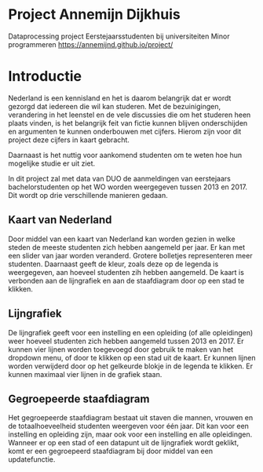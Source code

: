 # Project Annemijn Dijkhuis
Dataprocessing project 
Eerstejaarsstudenten bij universiteiten
Minor programmeren
https://annemijnd.github.io/project/

# Introductie

Nederland is een kennisland en het is daarom belangrijk dat er wordt gezorgd dat iedereen die wil kan studeren.
Met de bezuinigingen, verandering in het leenstel en de vele discussies die om het studeren heen plaats vinden,
is het belangrijk feit van fictie kunnen blijven onderschijden en argumenten te kunnen onderbouwen met cijfers. 
Hierom zijn voor dit project deze cijfers in kaart gebracht. 

Daarnaast is het nuttig voor aankomend studenten om te weten hoe hun mogelijke studie er uit ziet. 

In dit project zal met data van DUO de aanmeldingen van eerstejaars bachelorstudenten op het WO worden weergegeven tussen 2013 en 2017. Dit wordt op drie verschillende manieren gedaan. 

## Kaart van Nederland

Door middel van een kaart van Nederland kan worden gezien in welke steden de meeste studenten zich hebben aangemeld per jaar.
Er kan met een slider van jaar worden veranderd. Grotere bolletjes representeren meer studenten. Daarnaast geeft de kleur, zoals deze op de legenda is weergegeven, aan hoeveel studenten zih hebben aangemeld. De kaart is verbonden aan de lijngrafiek en aan de staafdiagram door op een stad te klikken. 

## Lijngrafiek

De lijngrafiek geeft voor een instelling en een opleiding (of alle opleidingen) weer hoeveel studenten zich hebben aangemeld tussen 2013 en 2017. Er kunnen vier lijnen worden toegevoegd door gebruik te maken van het dropdown menu, of door te klikken op een stad uit de kaart. Er kunnen lijnen worden verwijderd door op het gelkeurde blokje in de legenda te klikken. Er kunnen maximaal vier lijnen in de grafiek staan.


## Gegroepeerde staafdiagram

Het gegroepeerde staafdiagram bestaat uit staven die mannen, vrouwen  en de totaalhoeveelheid studenten weergeven voor één jaar. Dit kan voor een instelling en opleiding zijn, maar ook voor een instelling en alle opleidingen. Wanneer er op een stad of een datapunt uit de lijngrafiek wordt geklikt, komt er een gegroepeerd staafdiagram bij door middel van een updatefunctie.


